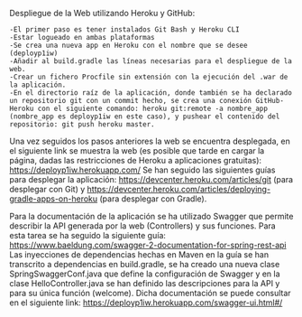 Despliegue de la Web utilizando Heroku y GitHub:

	-El primer paso es tener instalados Git Bash y Heroku CLI
	-Estar logueado en ambas plataformas
	-Se crea una nueva app en Heroku con el nombre que se desee (deployp1iw)
	-Añadir al build.gradle las líneas necesarias para el despliegue de la web.
	-Crear un fichero Procfile sin extensión con la ejecución del .war de la aplicación.
	-En el directorio raíz de la aplicación, donde también se ha declarado un repositorio git con un commit hecho, se crea una conexión GitHub-Heroku con el siguiente comando: heroku git:remote -a nombre_app (nombre_app es deployp1iw en este caso), y pushear el contenido del repositorio: git push heroku master.

Una vez seguidos los pasos anteriores la web se encuentra desplegada, en el siguiente link se muestra la web (es posible que tarde en cargar la página, dadas las restricciones de Heroku a aplicaciones gratuitas): https://deployp1iw.herokuapp.com/
Se han seguido las siguientes guías para desplegar la aplicación: https://devcenter.heroku.com/articles/git (para desplegar con Git) y https://devcenter.heroku.com/articles/deploying-gradle-apps-on-heroku (para desplegar con Gradle).


Para la documentación de la aplicación se ha utilizado Swagger que permite describir la API generada por la web (Controllers) y sus funciones. Para esta tarea se ha seguido la siguiente guía: https://www.baeldung.com/swagger-2-documentation-for-spring-rest-api
Las inyecciones de dependencias hechas en Maven en la guía se han transcrito a dependencias en build.gradle, se ha creado una nueva clase SpringSwaggerConf.java que define la configuración de Swagger y en la clase HelloController.java se han definido las descripciones para la API y para su única función (welcome).
Dicha documentación se puede consultar en el siguiente link: https://deployp1iw.herokuapp.com/swagger-ui.html#/